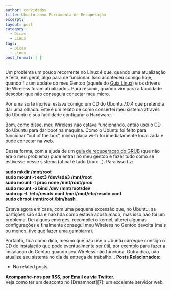 ```yaml
---
author: convidados
title: Ubuntu como Ferramenta de Recuperação
excerpt:
layout: post
category:
  - Dicas
  - Linux
tags:
  - Dicas
  - Linux
post_format: [ ]
---
```

Um problema um pouco recorrente no Linux é que, quando uma atualização é feita, em geral, algo para de funcionar. Isso aconteceu comigo hoje, quando fiz um update do meu Gentoo (aquele do [Guia Linux][1]) e os drivers de Wireless foram atualizados. Para resumir, quando vim para a faculdade descobri que não conseguia conectar meu micro.

Por uma sorte incrível estava comigo um CD do Ubuntu 7.0.4 que pretendia dar uma olhada. Este é um relato de como consertei meu sistema através do Ubuntu e sua facilidade configurar o Hardware.

Bom, como disse, meu Wireless não estava funcionando, então usei o CD do Ubuntu para dar boot na maquina. Como o Ubuntu foi feito para funcionar “out of the box”, minha placa wi-fi foi imediatamente localizada e pude conectar na web.

Dessa forma, com a ajuda de um [guia de recuperacao do GRUB][2] (que não era o meu problema) pude entrar no meu gentoo e fazer tudo como se estivesse nesse sistema (afinal é tudo Linux…). Para isso fiz:

**sudo mkdir /mnt/root  
sudo mount -t ext3 /dev/sda3 /mnt/root  
sudo mount -t proc none /mnt/root/proc  
sudo mount -o bind /dev /mnt/root/dev  
sudo cp -L /etc/resolv.conf /mnt/root/etc/resolv.conf  
sudo chroot /mnt/root /bin/bash**

Estava agora em casa, com uma pequena excessão que, no Ubuntu, as partições são sda e nao hda como estava acostumado, mas isso não foi um problema. Dei alguns emerges, recompilei o kernel, alterei algumas configurações e finalmente consegui meu Wireless no Gentoo devolta (mais ou menos, tive que fazer uma gambiarra).

Portanto, fica como dica, mesmo que não use o Ubuntu carregue consigo o CD de instalação que pode eventualmente ser útil, por exemplo para fazer a instalacao do Gentoo quando seu Wireless não funciona. Outra dica, não atualize seu sistema no dia da entrega de trabalho… 
**Posts Relacionados:** 
*   No related posts









**Acompanhe-nos por [ RSS][4], por [Email][5] ou via [Twitter][6].**  
Veja como ter um desconto no [Dreamhost][7]: um excelente servidor web.

 [1]: http://vidageek.net/2007/05/01/guia-linux-parte-iv-aplicativos/ "Guia Linux - Parte IV: Aplicativos"
 [2]: http://ubuntuforums.org/showthread.php?t=224351 " How to install Grub from a live Ubuntu cd."
 [3]: https://twitter.com/share
 [4]: http://feeds.feedburner.com/VidaGeek
 [5]: http://feedburner.google.com/fb/a/mailverify?uri=VidaGeek&loc=pt_BR
 [6]: http://twitter.com/blogvidageek

